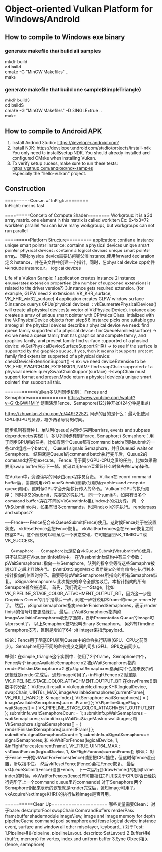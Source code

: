 # Object-oriented Vulkan Platform for Windows/Android

## How to compile to Windows exe binary
### generate makefile that build all samples
mkdir build  
cd build  
cmake -G "MinGW Makefiles" ..   
make  

### generate makefile that build one sample(SimpleTriangle)
mkdir buildS  
cd buildS  
cmake -G "MinGW Makefiles" -D SINGLE=true ..  
make  

## How to compile to Android APK
1. Install Android Studio: https://developer.android.com/  
1. Install NDK: https://developer.android.com/studio/projects/install-ndk  
   You only need to install&setup NDK. You should already installed and configured CMake when installing Vulkan.  
1. To verify setup sucess, make sure to run these tests: https://github.com/android/ndk-samples  
   Especially the "hello-vulkan" project.  
  



## Construction
=========Concet of InFlight========  
InFlight: means fast




=========Concetp of Compute Shader========
Workgroup: it is a 3d array matrix. one element in this matrix is called workitem
Ex: 6x4x3=72 workitem parallel
You can have many workgroups, but workgroups can not run parallel


=========Platform Structure=========
application: contian a instance unique smart pointer
instance: containn a physical devices unique smart pointer
physical devices: containn  a logical devices unique smart pointer array。同时physical device需要访问呢父类instance,使用forward declaration定义instance，并在头文件中创建一个指针。同时，在physical device cpp文件中include instance.h。
logical devices

Life of a Vulkan Sample:
1.application creates instance
2.instance enumerates extension properties (the number of supported extensions is related to the driver version?)
3.instance gets required extension. (for example, GLFW need 2 extensions: VK_KHR_surface, VK_KHR_win32_surface)
4.application creates GLFW window surface
5.instance querys GPUs(physical devices）: vkEnumeratePhysicalDevices() will create all physical devices(a vector of VkPhysicalDevice). 
instance also creates a array of unique smart pointer with CPhysicalClass, intialized with the VkPhysicalDevice objects from step5
6.instance picks one suitable gpu among all the physical devices
describe a physical device we need: 
find queue family supported of a physical device: findQueueFamilies(surface)				-> ex: we need a queue family that has graphics and compute family, and graphics family, and present family
find surface supported of a physical device: vkGetPhysicalDeviceSurfaceSupportKHR()			-> to see if the surface is supported by the graphics queue, if yes, then it means it supports present family
find extension supported of a physical device: checkDeviceExtensionSupport()				-> ex: we need deviceExtension to be VK_KHR_SWAPCHAIN_EXTENSION_NAME
find swapChain supported of a physical device: querySwapChainSupport(surface)				->swapChain must support format and presentMode
return a physical device(a unique smart pointer) that support all this.


===========Vulkan多队列同步机制： Fences and Semaphores=============
https://www.youtube.com/watch?v=GiKbGWI4M-Y
动画演示Fence、Semaphore(12分钟开始)(24分钟是重点)

https://zhuanlan.zhihu.com/p/449222522
同步的目的是什么：最大化使用CPU和GPU的资源，减少两者等待的时间。

同步机制有两种
I、单队列(queue)内同步(采用barriers, events and subpass dependencies实现)
II、多队列同步机制(Fence, Semaphore)
Semaphore：用于同步GPU间的任务。比如有两个Queue都有command batch(同时submit的一些cmd组成一个batch)。
Queue1 signals Semaphore，并且Queue2 waits on Semaphore。
结果就是Queue1的command batch执行完毕后，Queue2的command才开始execute。
Fence: 用于同步GPU-CPU之间的任务。比如如果需要用swap buffer展示下一帧，就可以用fence莱霍智什么时候去做swap操作。

在Vulkan中，资源读写的同步由app程序员负责。
Vulkan在record command buffer后，需要调用vkQueueSubmit()函数(分别对graphics and compute queue调用)，这时候GPU才会开始执行传入的命令。
Vulkan下GPU的执行顺序：
同时提交的submit，先提交的先执行。
同一个sumit内，如果有很多个command buffer(存在不同的VkSubmitInfo里),index小的先执行。
同一个VkSubmitInfo内，如果有很多commands，也是index小的先执行。
renderpass and subpass?

---Fence---
Fence配合vkQueueSubmit(Fence)使用。这时候Fence处于被设置状态。
vkResetFence会把Fence恢复。
vkWaitForFences会在Fence恢复之前阻塞CPU。这个函数可以理解成一个状态查询，它可能返回VK_TIMEOUT或VK_SUCCESS。

---Semaphore---
Semaphore也是配合vkQueueSubmit(VksubmitInfo)使用，只不过它是在VksubmitInfo结构中。
在VksubmitInfo结构中有三个参数：
pWaitSemaphores: 指向一些Semaphore。队列的指令会等待这些Semaphre被通知了之后才开始执行。
pWaitDstStageMask: 表示提交的所有命令在执行到本指针指向的位置时停下。需要等待pWaitSemaphores所指向的所有Semaphore恢复。 
pSignalSemaphores: 此次提交的命令全部接收后，本指针指向的所有Semapore都会被通知。
首先，我们确定一个Stage，比如VK_PIPELINE_STAGE_COLOR_ATTACHMENT_OUTPUT_BIT，因为这一步是Graphics Queue的几乎是最后一步，到这一步就说明本frame的image render好了。
然后，pSignalSemaphores指向renderFinishedSemaphores，表示render finish的信号灯变更成绿灯。
最后，pWaitSemaphores指向的imageAvailableSemaphores收到了通知，表示Presentation Queue的image可以present了。
以上Semaphore技巧也叫Binary Semaphore。
另外有Timeline Semaphore技巧，区别是增加了64-bit integer来指示payload。

结论：Fence用于阻塞CPU直到Queue中的命令执行结束(GPU、CPU之前同步)。
Semaphre用于不同的命令提交之间的同步(GPU、GPU之前同步)。

举例：在simple_triangle这个实例中，使用了2个frame，Semaphore四个，Fence两个
imageAvailableSemaphore x2 被pWaitSemaphores指向
renderFinishedSemaphore x2 被pSignalSemaphores指向(两个合起来表示的逻辑就是render完成后，通知image可用了。)
inFlightFence x2 赋值是VK_PIPELINE_STAGE_COLOR_ATTACHMENT_OUTPUT_BIT
在drawFrame()函数中的分配：
VkResult result = vkAcquireNextImageKHR(logicalDevice, swapChain, UINT64_MAX, imageAvailableSemaphores[currentFrame], VK_NULL_HANDLE, &imageIndex);
VkSemaphore waitSemaphores[] = { imageAvailableSemaphores[currentFrame] };
VkPipelineStageFlags waitStages[] = { VK_PIPELINE_STAGE_COLOR_ATTACHMENT_OUTPUT_BIT };
submitInfo.waitSemaphoreCount = 1;
submitInfo.pWaitSemaphores = waitSemaphores;
submitInfo.pWaitDstStageMask = waitStages;
和
VkSemaphore signalSemaphores[] = { renderFinishedSemaphores[currentFrame] };
submitInfo.signalSemaphoreCount = 1;
submitInfo.pSignalSemaphores = signalSemaphores;
和
vkWaitForFences(logicalDevice, 1, &inFlightFences[currentFrame], VK_TRUE, UINT64_MAX);
vkResetFences(logicalDevice, 1, &inFlightFences[currentFrame]);
解读：
对于Fence
一开始vkWaitForFences(fence)试图把CPU挡住，但这时候fence没设置，所以挡不住。
然后vkResetFence(Fence)会把Fence恢复。
最后vkQueueSubmit(Fence)设置Fence。
下一次运行到drawFrame()的相同frame index的时候，vkWaitForFences(fence)有可能挡住CPU(取决于GPU是否已经执行完毕了上一个command queue里的commands)
对于Semaphore
两个Semaphore合起来表示的逻辑就是render完成后，通知image可用了。
vkAcquireNextImageKHR()的执行依赖image是否可用。



==========Clean Up====================
哪些变量需要Clean：
对于base:
descriptorPool
swapChain
CommandBuffers
renderPass
framebuffer
shadermodule
imageView, image and image memory for depth
pipelineCache
command pool
semaphore and fense
logical device
instance
event, surface and window
all other misc(layer, keyboard...)
对于Test: 
1.Pipeline相关(pipeline, pipelineLayout, descriptorSetLayout)
2.Buffer相关(buffer, memory) for vertex, index and uniform buffer
3.Sync Object相关(fence, semaphore)





